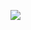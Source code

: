 <!--
**gege104/gege104** is a ✨ _special_ ✨ repository because its `README.md` (this file) appears on your GitHub profile.

Here are some ideas to get you started:

- 🔭 I’m currently working on ...
- 🌱 I’m currently learning ...
- 👯 I’m looking to collaborate on ...
- 🤔 I’m looking for help with ...
- 💬 Ask me about ...
- 📫 How to reach me: ...
- 😄 Pronouns: ...
- ⚡ Fun fact: ...
-->

<div style="text-align:center>
  <img src="https://capsule-render.vercel.app/api?type=venom&color=c1a3a3&height=200&section=header&text=Hi,%20there!👋&fontSize=60&fontColor=666666"/>
</div>

<a href="https://geniemon0104.tistory.com/" target="_blank"><img src="https://img.shields.io/badge/DevBlog-000000?style=flat&logo=Tistory&logoColor=FFFFFF"/></a>
